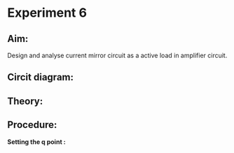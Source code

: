 # Experiment 6
## Aim: 
Design and analyse current mirror circuit as a  active load in amplifier circuit.
## Circit diagram:

## Theory:

## Procedure:


**Setting the q point :**

